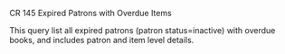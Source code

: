 CR 145
Expired Patrons with Overdue Items

This query list all expired patrons (patron status=inactive) with overdue books, and includes patron and item level details. 

